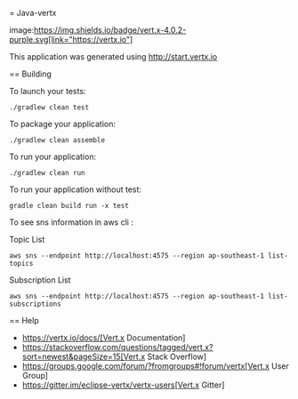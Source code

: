 = Java-vertx

image:https://img.shields.io/badge/vert.x-4.0.2-purple.svg[link="https://vertx.io"]

This application was generated using http://start.vertx.io

== Building

To launch your tests:
```
./gradlew clean test
```

To package your application:
```
./gradlew clean assemble
```

To run your application:
```
./gradlew clean run
```
To run your application without test:
```
gradle clean build run -x test
```

To see sns information in aws cli :

Topic List
```
aws sns --endpoint http://localhost:4575 --region ap-southeast-1 list-topics
```
Subscription List
```
aws sns --endpoint http://localhost:4575 --region ap-southeast-1 list-subscriptions
```

== Help

* https://vertx.io/docs/[Vert.x Documentation]
* https://stackoverflow.com/questions/tagged/vert.x?sort=newest&pageSize=15[Vert.x Stack Overflow]
* https://groups.google.com/forum/?fromgroups#!forum/vertx[Vert.x User Group]
* https://gitter.im/eclipse-vertx/vertx-users[Vert.x Gitter]


